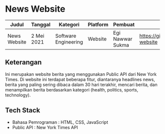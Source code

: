 # News Website

| Judul | Tanggal | Kategori | Platform | Pembuat | Tautan Projek |
| ------ | ------ | ------ | ------ | ------ | ------ |
| News Website | 2 Mei 2021 | Software Engineering | Website | Egi Nawwar Sukma | https://github.com/EgiNS/news-website |

## Keterangan

Ini merupakan website berita yang menggunakan Public API dari New York Times. Di website ini terdapat beberapa fitur, diantaranya headlines news, berita yang paling sering dibaca dalam 30 hari terakhir, mencari berita, dan menampilkan berita berdasarkan kategori (health, politics, sports, technology).

## Tech Stack

- Bahasa Pemrograman : HTML, CSS, JavaScript
- Public API : New York Times API
